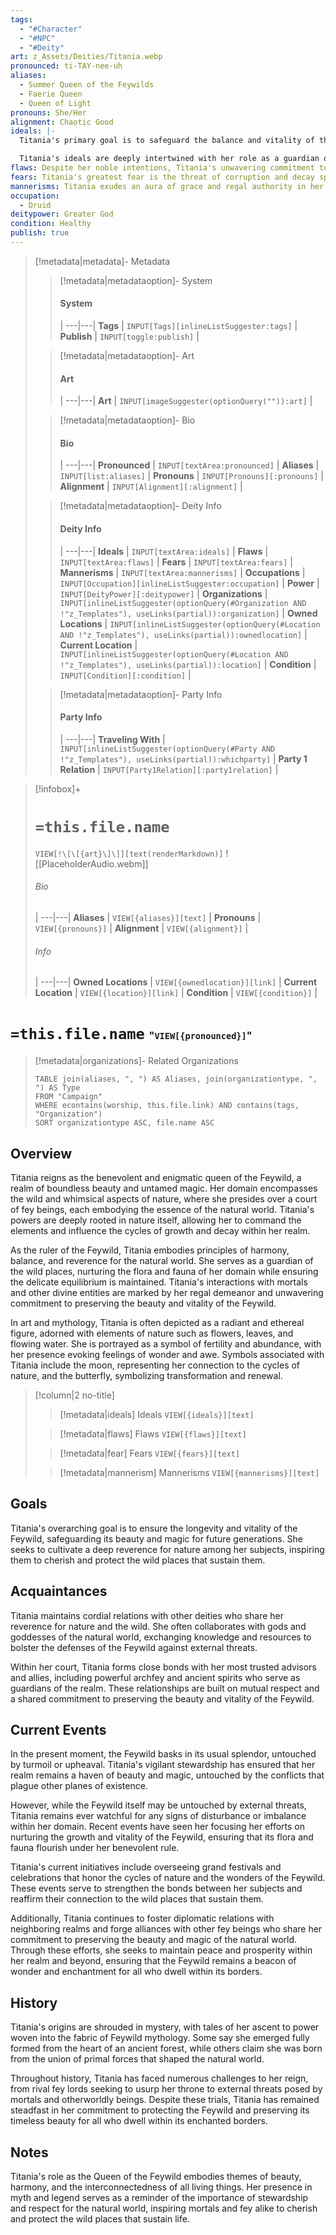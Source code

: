 ```yaml
---
tags:
  - "#Character"
  - "#NPC"
  - "#Deity"
art: z_Assets/Deities/Titania.webp
pronounced: ti-TAY-nee-uh
aliases:
  - Summer Queen of the Feywilds
  - Faerie Queen
  - Queen of Light
pronouns: She/Her
alignment: Chaotic Good
ideals: |-
  Titania's primary goal is to safeguard the balance and vitality of the Feywild, ensuring that its inhabitants can thrive in harmony with nature. She seeks to protect the delicate ecosystems of her realm from threats both internal and external, preserving its beauty and magic for generations to come.

  Titania's ideals are deeply intertwined with her role as a guardian of nature, guiding her actions and decisions to uphold the principles of balance, stewardship, and interconnectedness. She strives to foster a sense of unity and cooperation among the fey creatures under her rule, encouraging them to embrace their roles as caretakers of the natural world.
flaws: Despite her noble intentions, Titania's unwavering commitment to preserving the Feywild's beauty can sometimes lead her to act with rigidity and inflexibility. Her deep love for her realm may blind her to the perspectives and needs of others, causing tensions to arise within her court and beyond.
fears: Titania's greatest fear is the threat of corruption and decay spreading throughout the Feywild, tarnishing its pristine beauty and disrupting the delicate balance of nature. She dreads the possibility of her realm falling into darkness and chaos, and she will go to great lengths to protect it from such dangers.
mannerisms: Titania exudes an aura of grace and regal authority in her interactions with mortals and other fey beings. She carries herself with elegance and poise, commanding respect and admiration from those who behold her radiant presence. Despite her noble stature, Titania possesses a warm and nurturing demeanor, often taking on the role of a caring mother figure to the denizens of the Feywild.
occupation:
  - Druid
deitypower: Greater God
condition: Healthy
publish: true
---
```

> [!metadata|metadata]- Metadata 
>> [!metadata|metadataoption]- System
>> #### System
>>  |
>> ---|---|
> **Tags** | `INPUT[Tags][inlineListSuggester:tags]` |
> **Publish** | `INPUT[toggle:publish]` |
>
>
>> [!metadata|metadataoption]- Art
>> #### Art
>>  |
>> ---|---|
>> **Art** | `INPUT[imageSuggester(optionQuery("")):art]` |
>
>> [!metadata|metadataoption]- Bio
>> #### Bio
>>  |
>> ---|---|
>> **Pronounced** |  `INPUT[textArea:pronounced]` |
>> **Aliases** | `INPUT[list:aliases]` |
>> **Pronouns** | `INPUT[Pronouns][:pronouns]` |
>> **Alignment** | `INPUT[Alignment][:alignment]` |
>
>> [!metadata|metadataoption]- Deity Info
>> #### Deity Info
>>  |
>>---|---|
>> **Ideals** | `INPUT[textArea:ideals]` |
>> **Flaws** | `INPUT[textArea:flaws]` |
>> **Fears** |  `INPUT[textArea:fears]` |
>> **Mannerisms** |  `INPUT[textArea:mannerisms]` |
>> **Occupations** | `INPUT[Occupation][inlineListSuggester:occupation]` |
>> **Power** | `INPUT[DeityPower][:deitypower]` |
>> **Organizations** | `INPUT[inlineListSuggester(optionQuery(#Organization AND !"z_Templates"), useLinks(partial)):organization]` |
>> **Owned Locations** | `INPUT[inlineListSuggester(optionQuery(#Location AND !"z_Templates"), useLinks(partial)):ownedlocation]` |
>> **Current Location** | `INPUT[inlineListSuggester(optionQuery(#Location AND !"z_Templates"), useLinks(partial)):location]` |
>> **Condition** | `INPUT[Condition][:condition]` |
>
>> [!metadata|metadataoption]- Party Info
>> #### Party Info
>>  |
>> ---|---|
>> **Traveling With** | `INPUT[inlineListSuggester(optionQuery(#Party AND !"z_Templates"), useLinks(partial)):whichparty]` |
>> **Party 1 Relation** | `INPUT[Party1Relation][:party1relation]` |

> [!infobox]+
> # `=this.file.name`
> `VIEW[!\[\[{art}\]\]][text(renderMarkdown)]`
> ![[PlaceholderAudio.webm]]
> ###### Bio
>  |
> ---|---|
> **Aliases** | `VIEW[{aliases}][text]` |
> **Pronouns** | `VIEW[{pronouns}]` |
> **Alignment** | `VIEW[{alignment}]` |
> ###### Info
>  |
> ---|---|
> **Owned Locations** | `VIEW[{ownedlocation}][link]` |
> **Current Location** | `VIEW[{location}][link]` |
> **Condition** | `VIEW[{condition}]` |


# **`=this.file.name`** <span style="font-size: medium">"`VIEW[{pronounced}]`"</span>

> [!metadata|organizations]- Related Organizations
> ```dataview
> TABLE join(aliases, ", ") AS Aliases, join(organizationtype, ", ") AS Type
> FROM "Campaign"
> WHERE econtains(worship, this.file.link) AND contains(tags, "Organization")
> SORT organizationtype ASC, file.name ASC

## Overview

Titania reigns as the benevolent and enigmatic queen of the Feywild, a realm of boundless beauty and untamed magic. Her domain encompasses the wild and whimsical aspects of nature, where she presides over a court of fey beings, each embodying the essence of the natural world. Titania's powers are deeply rooted in nature itself, allowing her to command the elements and influence the cycles of growth and decay within her realm.

As the ruler of the Feywild, Titania embodies principles of harmony, balance, and reverence for the natural world. She serves as a guardian of the wild places, nurturing the flora and fauna of her domain while ensuring the delicate equilibrium is maintained. Titania's interactions with mortals and other divine entities are marked by her regal demeanor and unwavering commitment to preserving the beauty and vitality of the Feywild.

In art and mythology, Titania is often depicted as a radiant and ethereal figure, adorned with elements of nature such as flowers, leaves, and flowing water. She is portrayed as a symbol of fertility and abundance, with her presence evoking feelings of wonder and awe. Symbols associated with Titania include the moon, representing her connection to the cycles of nature, and the butterfly, symbolizing transformation and renewal.

> [!column|2 no-title]
>
> 
>> [!metadata|ideals] Ideals
> `VIEW[{ideals}][text]`
>
>> [!metadata|flaws] Flaws
> `VIEW[{flaws}][text]`
> 
>> [!metadata|fear] Fears
> `VIEW[{fears}][text]`
>
>> [!metadata|mannerism] Mannerisms
> `VIEW[{mannerisms}][text]`

## Goals

Titania's overarching goal is to ensure the longevity and vitality of the Feywild, safeguarding its beauty and magic for future generations. She seeks to cultivate a deep reverence for nature among her subjects, inspiring them to cherish and protect the wild places that sustain them.

## Acquaintances

Titania maintains cordial relations with other deities who share her reverence for nature and the wild. She often collaborates with gods and goddesses of the natural world, exchanging knowledge and resources to bolster the defenses of the Feywild against external threats.

Within her court, Titania forms close bonds with her most trusted advisors and allies, including powerful archfey and ancient spirits who serve as guardians of the realm. These relationships are built on mutual respect and a shared commitment to preserving the beauty and vitality of the Feywild.

## Current Events

In the present moment, the Feywild basks in its usual splendor, untouched by turmoil or upheaval. Titania's vigilant stewardship has ensured that her realm remains a haven of beauty and magic, untouched by the conflicts that plague other planes of existence.

However, while the Feywild itself may be untouched by external threats, Titania remains ever watchful for any signs of disturbance or imbalance within her domain. Recent events have seen her focusing her efforts on nurturing the growth and vitality of the Feywild, ensuring that its flora and fauna flourish under her benevolent rule.

Titania's current initiatives include overseeing grand festivals and celebrations that honor the cycles of nature and the wonders of the Feywild. These events serve to strengthen the bonds between her subjects and reaffirm their connection to the wild places that sustain them.

Additionally, Titania continues to foster diplomatic relations with neighboring realms and forge alliances with other fey beings who share her commitment to preserving the beauty and magic of the natural world. Through these efforts, she seeks to maintain peace and prosperity within her realm and beyond, ensuring that the Feywild remains a beacon of wonder and enchantment for all who dwell within its borders.

## History

Titania's origins are shrouded in mystery, with tales of her ascent to power woven into the fabric of Feywild mythology. Some say she emerged fully formed from the heart of an ancient forest, while others claim she was born from the union of primal forces that shaped the natural world.

Throughout history, Titania has faced numerous challenges to her reign, from rival fey lords seeking to usurp her throne to external threats posed by mortals and otherworldly beings. Despite these trials, Titania has remained steadfast in her commitment to protecting the Feywild and preserving its timeless beauty for all who dwell within its enchanted borders.

## Notes

Titania's role as the Queen of the Feywild embodies themes of beauty, harmony, and the interconnectedness of all living things. Her presence in myth and legend serves as a reminder of the importance of stewardship and respect for the natural world, inspiring mortals and fey alike to cherish and protect the wild places that sustain life.


